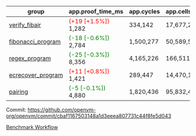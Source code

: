 | group | app.proof_time_ms | app.cycles | app.cells_used | leaf.proof_time_ms | leaf.cycles | leaf.cells_used |
| -- | -- | -- | -- | -- | -- | -- |
| [verify_fibair](https://github.com/openvm-org/openvm/blob/benchmark-results/benchmarks/verify_fibair-cbaf1167503148a1d3eeea807731c44f8fe5d043.md) |<span style='color: red'>(+19 [+1.5%])</span> 1,282 |  334,142 |  17,677,298 |- | - | - |
| [fibonacci_program](https://github.com/openvm-org/openvm/blob/benchmark-results/benchmarks/fibonacci-cbaf1167503148a1d3eeea807731c44f8fe5d043.md) |<span style='color: green'>(-18 [-0.6%])</span> 2,784 |  1,500,277 |  50,589,503 |<span style='color: green'>(-40 [-1.1%])</span> 3,749 |  1,263,253 |  70,283,072 |
| [regex_program](https://github.com/openvm-org/openvm/blob/benchmark-results/benchmarks/regex-cbaf1167503148a1d3eeea807731c44f8fe5d043.md) |<span style='color: green'>(-25 [-0.3%])</span> 8,356 |  4,165,226 |  166,511,152 |<span style='color: red'>(+34 [+0.2%])</span> 14,567 |  3,982,014 |  304,555,898 |
| [ecrecover_program](https://github.com/openvm-org/openvm/blob/benchmark-results/benchmarks/ecrecover-cbaf1167503148a1d3eeea807731c44f8fe5d043.md) |<span style='color: red'>(+11 [+0.8%])</span> 1,421 |  289,447 |  14,470,186 |<span style='color: green'>(-40 [-0.3%])</span> 12,647 |  2,988,545 |  244,252,546 |
| [pairing](https://github.com/openvm-org/openvm/blob/benchmark-results/benchmarks/pairing-cbaf1167503148a1d3eeea807731c44f8fe5d043.md) |<span style='color: green'>(-5 [-0.1%])</span> 4,880 |  1,820,436 |  95,832,407 |<span style='color: green'>(-71 [-0.5%])</span> 13,558 |  3,267,433 |  273,857,040 |


Commit: https://github.com/openvm-org/openvm/commit/cbaf1167503148a1d3eeea807731c44f8fe5d043

[Benchmark Workflow](https://github.com/openvm-org/openvm/actions/runs/14184287975)
